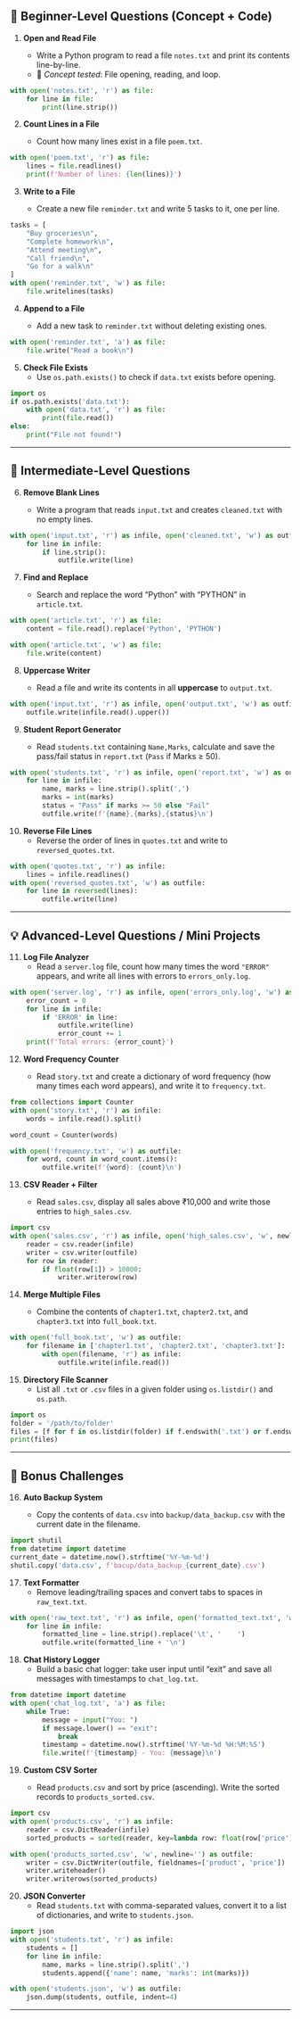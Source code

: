 ## 🔰 **Beginner-Level Questions (Concept + Code)**

1. **Open and Read File**

   - Write a Python program to read a file `notes.txt` and print its contents line-by-line.
   - 📌 _Concept tested_: File opening, reading, and loop.

```python
with open('notes.txt', 'r') as file:
    for line in file:
        print(line.strip())
```

2. **Count Lines in a File**

   - Count how many lines exist in a file `poem.txt`.
```python
with open('poem.txt', 'r') as file:
    lines = file.readlines()
    print(f'Number of lines: {len(lines)}')

```

3. **Write to a File**

   - Create a new file `reminder.txt` and write 5 tasks to it, one per line.
```python
tasks = [
    "Buy groceries\n",
    "Complete homework\n",
    "Attend meeting\n",
    "Call friend\n",
    "Go for a walk\n"
]
with open('reminder.txt', 'w') as file:
    file.writelines(tasks)
```

4. **Append to a File**

   - Add a new task to `reminder.txt` without deleting existing ones.

```python
with open('reminder.txt', 'a') as file:
    file.write("Read a book\n")
```

5. **Check File Exists**
   - Use `os.path.exists()` to check if `data.txt` exists before opening.
```python
import os
if os.path.exists('data.txt'):
    with open('data.txt', 'r') as file:
        print(file.read())
else:
    print("File not found!")

```
---

## 🧪 **Intermediate-Level Questions**

6. **Remove Blank Lines**

   - Write a program that reads `input.txt` and creates `cleaned.txt` with no empty lines.

```python
with open('input.txt', 'r') as infile, open('cleaned.txt', 'w') as outfile:
    for line in infile:
        if line.strip():
            outfile.write(line)
```

7. **Find and Replace**

   - Search and replace the word “Python” with “PYTHON” in `article.txt`.

```python
with open('article.txt', 'r') as file:
    content = file.read().replace('Python', 'PYTHON')

with open('article.txt', 'w') as file:
    file.write(content)

```
8. **Uppercase Writer**

   - Read a file and write its contents in all **uppercase** to `output.txt`.

```python
with open('input.txt', 'r') as infile, open('output.txt', 'w') as outfile:
    outfile.write(infile.read().upper())

```

9. **Student Report Generator**

   - Read `students.txt` containing `Name,Marks`, calculate and save the pass/fail status in `report.txt` (`Pass` if Marks ≥ 50).
```python
with open('students.txt', 'r') as infile, open('report.txt', 'w') as outfile:
    for line in infile:
        name, marks = line.strip().split(',')
        marks = int(marks)
        status = "Pass" if marks >= 50 else "Fail"
        outfile.write(f'{name},{marks},{status}\n')

```

10. **Reverse File Lines**
    - Reverse the order of lines in `quotes.txt` and write to `reversed_quotes.txt`.
```python
with open('quotes.txt', 'r') as infile:
    lines = infile.readlines()
with open('reversed_quotes.txt', 'w') as outfile:
    for line in reversed(lines):
        outfile.write(line)
```

---

## 💡 **Advanced-Level Questions / Mini Projects**

11. **Log File Analyzer**
    - Read a `server.log` file, count how many times the word `"ERROR"` appears, and write all lines with errors to `errors_only.log`.

```python
with open('server.log', 'r') as infile, open('errors_only.log', 'w') as outfile:
    error_count = 0
    for line in infile:
        if 'ERROR' in line:
            outfile.write(line)
            error_count += 1
    print(f'Total errors: {error_count}')

```

12. **Word Frequency Counter**

    - Read `story.txt` and create a dictionary of word frequency (how many times each word appears), and write it to `frequency.txt`.
```python
from collections import Counter
with open('story.txt', 'r') as infile:
    words = infile.read().split()

word_count = Counter(words)

with open('frequency.txt', 'w') as outfile:
    for word, count in word_count.items():
        outfile.write(f'{word}: {count}\n')

```
13. **CSV Reader + Filter**

    - Read `sales.csv`, display all sales above ₹10,000 and write those entries to `high_sales.csv`.
```python
import csv
with open('sales.csv', 'r') as infile, open('high_sales.csv', 'w', newline='') as outfile:
    reader = csv.reader(infile)
    writer = csv.writer(outfile)
    for row in reader:
        if float(row[1]) > 10000: 
            writer.writerow(row)

```
14. **Merge Multiple Files**

    - Combine the contents of `chapter1.txt`, `chapter2.txt`, and `chapter3.txt` into `full_book.txt`.

```python
with open('full_book.txt', 'w') as outfile:
    for filename in ['chapter1.txt', 'chapter2.txt', 'chapter3.txt']:
        with open(filename, 'r') as infile:
            outfile.write(infile.read())
```
15. **Directory File Scanner**
    - List all `.txt` or `.csv` files in a given folder using `os.listdir()` and `os.path`.
```python
import os
folder = '/path/to/folder'
files = [f for f in os.listdir(folder) if f.endswith('.txt') or f.endswith('.csv')]
print(files)

```
---

## 🚀 **Bonus Challenges**

16. **Auto Backup System**

    - Copy the contents of `data.csv` into `backup/data_backup.csv` with the current date in the filename.
```python
import shutil
from datetime import datetime
current_date = datetime.now().strftime('%Y-%m-%d')
shutil.copy('data.csv', f'bacup/data_backup_{current_date}.csv')
```

17. **Text Formatter**
    - Remove leading/trailing spaces and convert tabs to spaces in `raw_text.txt`.

```python
with open('raw_text.txt', 'r') as infile, open('formatted_text.txt', 'w') as outfile:
    for line in infile:
        formatted_line = line.strip().replace('\t', '    ')
        outfile.write(formatted_line + '\n')
```


18. **Chat History Logger**
    - Build a basic chat logger: take user input until “exit” and save all messages with timestamps to `chat_log.txt`.
```python
from datetime import datetime
with open('chat_log.txt', 'a') as file:
    while True:
        message = input("You: ")
        if message.lower() == "exit":
            break
        timestamp = datetime.now().strftime('%Y-%m-%d %H:%M:%S')
        file.write(f'{timestamp} - You: {message}\n')

```
19. **Custom CSV Sorter**

    - Read `products.csv` and sort by price (ascending). Write the sorted records to `products_sorted.csv`.
```python
import csv
with open('products.csv', 'r') as infile:
    reader = csv.DictReader(infile)
    sorted_products = sorted(reader, key=lambda row: float(row['price']))

with open('products_sorted.csv', 'w', newline='') as outfile:
    writer = csv.DictWriter(outfile, fieldnames=['product', 'price'])
    writer.writeheader()
    writer.writerows(sorted_products)

```
20. **JSON Converter**
    - Read `students.txt` with comma-separated values, convert it to a list of dictionaries, and write to `students.json`.
```python
import json
with open('students.txt', 'r') as infile:
    students = []
    for line in infile:
        name, marks = line.strip().split(',')
        students.append({'name': name, 'marks': int(marks)})

with open('students.json', 'w') as outfile:
    json.dump(students, outfile, indent=4)
```

---